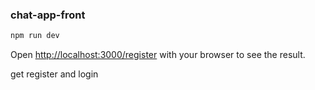 ### chat-app-front


```bash
npm run dev
```

Open [http://localhost:3000/register](http://localhost:3000) with your browser to see the result.

get register and login